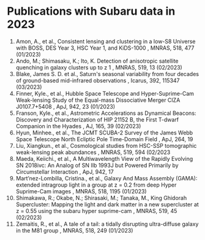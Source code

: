 # Publications with Subaru data in 2023

1. Amon, A., et al., Consistent lensing and clustering in a low-S8 Universe with BOSS, DES Year 3, HSC Year 1, and KiDS-1000 , MNRAS, 518, 477 (01/2023)
2. Ando, M.; Shimasaku, K.; Ito, K. Detection of anisotropic satellite quenching in galaxy clusters up to z 1 , MNRAS, 519, 13 (02/2023)
3. Blake, James S. D. et al., Saturn's seasonal variability from four decades of ground-based mid-infrared observations , Icarus, 392, 115347 (03/2023)
4. Finner, Kyle., et al., Hubble Space Telescope and Hyper-Suprime-Cam Weak-lensing Study of the Equal-mass Dissociative Merger CIZA J0107.7+5408 , ApJ, 942, 23 (01/2023)
5. Franson, Kyle., et al., Astrometric Accelerations as Dynamical Beacons: Discovery and Characterization of HIP 21152 B, the First T-dwarf Companion in the Hyades , AJ, 165, 39 (02/2023)
6. Hyun, Minhee., et al., The JCMT SCUBA-2 Survey of the James Webb Space Telescope North Ecliptic Pole Time-Domain Field , ApJ, 264, 19
7. Liu, Xiangkun., et al., Cosmological studies from HSC-SSP tomographic weak-lensing peak abundances , MNRAS, 519, 594 (02/2023
8. Maeda, Keiichi., et al., A Multiwavelength View of the Rapidly Evolving SN 2018ivc: An Analog of SN IIb 1993J but Powered Primarily by Circumstellar Interaction , ApJ, 942, 17
9. Mart’nez-Lombilla, Cristina., et al., Galaxy And Mass Assembly (GAMA): extended intragroup light in a group at z = 0.2 from deep Hyper Suprime-Cam images , MNRAS, 518, 1195 (01/2023)
10. Shimakawa, R.; Okabe, N.; Shirasaki, M.; Tanaka, M., King Ghidorah Supercluster: Mapping the light and dark matter in a new supercluster at z = 0.55 using the subaru hyper suprime-cam , MNRAS, 519, 45 (02/2023)
11. Zemaitis, R., et al., A tale of a tail: a tidally disrupting ultra-diffuse galaxy in the M81 group , MNRAS, 518, 249 (01/2023)